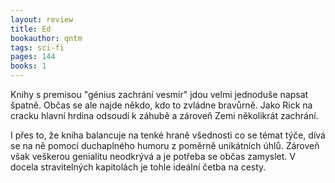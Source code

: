 ```yaml
---
layout: review
title: Ed
bookauthor: qntm
tags: sci-fi
pages: 144
books: 1
---
```


Knihy s premisou "génius zachrání vesmír" jdou velmi jednoduše napsat špatně. Občas se ale najde někdo, kdo to zvládne bravůrně. Jako Rick na cracku hlavní hrdina odsoudí k záhubě a zároveň Zemi několikrát zachrání.

I přes to, že kniha balancuje na tenké hraně všednosti co se témat týče, dívá se na ně pomocí duchaplného humoru z poměrně unikátních úhlů. Zároveň však veškerou genialitu neodkrývá a je potřeba se občas zamyslet. V docela stravitelných kapitolách je tohle ideální četba na cesty.